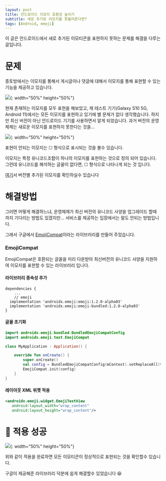 ```yaml
---
layout: post
title: 안드로이드 이모지 호환성 높이기
subtitle: 새로 추가된 이모지를 못불러온다면?
tags: [Android, emoji]
---
```


이 글은 안드로이드에서 새로 추가된 이모티콘을 표현하지 못하는 문제를 해결을 다루는 글입니다.


# 문제

종토방에서는 이모지를 통해서 게시글이나 댓글에 대해서 이모지를 통해 표현할 수 있는 기능을 제공하고 있습니다. 


![](../assets/img/emoji1.jpeg){: width="50%" height="50%"}



현재 존재하는 이모지를 모두 표현을 해보았고, 제 테스트 기기(Galaxy S10 5G, Android 11)에서는 모든 이모지를 표현하고 있기에 별 문제가 없다 생각했습니다. 하지만 최신 버전이 아닌 안드로이드 기기를 사용하면서 알게 되었습니다. 과거 버전의 운영체제는 새로운 이모지를 표현하지 못한다는 것을… 


![](../assets/img/emoji2.jpeg){: width="50%" height="50%"}


표현이 안되는 이모지는 ☐ 형식으로 표시되는 것을 볼수 있습니다.



이모지는 특정 유니코드조합이 하나의 이모지를 표현하는 것으로 정의 되어 있습니다. 그런데 유니코드를 해석하는 글꼴이 없다면, ☐ 형식으로 나타나게 되는 것 입니다. 



[여기](https://unicode.org/emoji/charts/emoji-versions.html)서 버전별 추가된 이모지를 확인하실수 있습니다



# 해결방법

그러면 어떻게 해결하느냐, 운영체제가 최신 버전의 유니코드 사양을 업그레이드 할때 까지 기다리는 방법도 있겠지만… 서비스를 제공하는 입장에서는 말도 안되는 방법입니다.

그래서 구글에서 [EmojiCompat](https://developer.android.com/guide/topics/ui/look-and-feel/emoji-compat?hl=ko)이라는 라이브러리를 만들어 주었습니다.



### EmojiCompat

EmojiCompat은 호환되는 글꼴을 미리 다운받아 최신버전의 유니코드 사양을 지원하여 이모지를 표현할 수 있는 라이브러리 입니다.



#### 라이브러리 종속성 추가

```
dependencies {
	...
	// emoji
  implementation 'androidx.emoji:emoji:1.2.0-alpha03'
  implementation 'androidx.emoji:emoji-bundled:1.2.0-alpha03'
}
```



#### 글꼴 초기화

```kotlin
import androidx.emoji.bundled.BundledEmojiCompatConfig
import androidx.emoji.text.EmojiCompat

class MyApplication : Application() {

    override fun onCreate() {
        super.onCreate()
      	val config = BundledEmojiCompatConfig(mContext).setReplaceAll(true)
      	EmojiCompat.init(config)
    }
}
```



#### 레이아웃 XML 위젯 적용

```xml
<androidx.emoji.widget.EmojiTextView
   android:layout_width="wrap_content"
   android:layout_height="wrap_content"/>
```



# 🎉 적용 성공

![](../assets/img/emoji3.jpeg){: width="50%" height="50%"}

위와 같이 적용을 완료하면 모든 이모티콘이 정상적으로 표현되는 것을 확인할수 있습니다.

구글이 제공해준 라이브러리 덕분에 쉽게 해결할수 있었습니다 😆